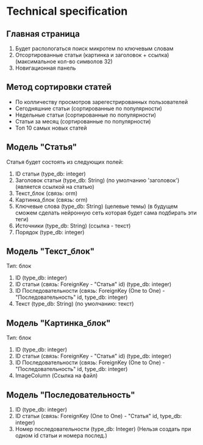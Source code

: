 # Technical specification

## Главная страница
1) Будет распологаться поиск микротем по ключевым словам
2) Отсортированные статьи (картинка и заголовок + ссылка) (максимальное кол-во символов 32)
3) Новигационная панель


## Метод сортировки статей
* По колличеству просмотров зарегестрированных пользователей 
* Сегодняшние статьи (сортированные по популярности)
* Недельные статьи (сортированные по популярности)
* Статьи за месяц (сортированные по популярности)
* Топ 10 самых новых статей


## Модель "Статья" 
Статья будет состоять из следующих полей:
1) ID статьи (type_db: integer)
2) Заголовок статьи (type_db: String)
(по умолчанию 'заголовок') (является ссылкой на статью)
3) Текст_блок (связь: orm)
4) Картинка_блок (связь: orm)
5) Ключевые слова (type_db: String)
(целевые темы) (в будущем сможем сделать нейронную сеть которая будет сама подбирать эти теги)
6) Источники (type_db: String)
(ссылка - текст)
7) Порядок (type_db: integer)

## Модель "Текст_блок"
Тип: блок
1) ID (type_db: integer)
2) ID статьи (связь: ForeignKey - "Статья" id) (type_db: integer)
3) ID Последовательности (связь: ForeignKey (One to One) - "Последовательность" id, type_db: integer)
4) Текст (type_db: String)
(по умолчанию: текст)

## Модель "Картинка_блок"
Тип: блок
1) ID (type_db: integer)
2) ID статьи (связь: ForeignKey - "Статья" id) (type_db: integer)
3) ID Последовательности (связь: ForeignKey (One to One) - "Последовательность" id, type_db: integer) 
4) ImageColumn (Ссылка на файл)

## Модель "Последовательность"
1) ID (type_db: integer)
2) ID статьи (связь: ForeignKey (One to One) - "Статья" id, type_db: integer) 
3) Номер последовательности (type_db: Integer)
   (Нельзя создать при одном id статьи и номера послед.)





